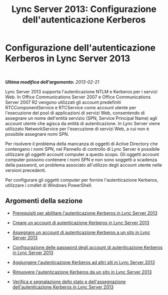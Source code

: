 ﻿---
title: "Lync Server 2013: Configurazione dell'autenticazione Kerberos"
TOCTitle: Configurazione dell'autenticazione Kerberos
ms:assetid: dd8009ef-6265-4cc0-b2c7-e474cd1f4b09
ms:mtpsurl: https://technet.microsoft.com/it-it/library/Gg398976(v=OCS.15)
ms:contentKeyID: 49302208
ms.date: 08/24/2015
mtps_version: v=OCS.15
ms.translationtype: HT
---

# Configurazione dell'autenticazione Kerberos in Lync Server 2013

 

_**Ultima modifica dell'argomento:** 2013-02-21_

Lync Server 2013 supporta l'autenticazione NTLM e Kerberos per i servizi Web. In Office Communications Server 2007 e Office Communications Server 2007 R2 vengono utilizzati gli account predefiniti RTCComponentService e RTCService come account utente per l'esecuzione del pool di applicazioni di servizi Web, consentendo di assegnare un nome dell'entità servizio (SPN, Service Principal Name) agli account utente che agisca da entità di autenticazione. In Lync Server viene utilizzato NetworkService per l'esecuzione di servizi Web, a cui non è possibile assegnare nomi SPN.

Per risolvere il problema della mancanza di oggetti di Active Directory che contengano i nomi SPN, nel Pannello di controllo di Lync Server è possibile utilizzare gli oggetti account computer a questo scopo. Gli oggetti account computer possono contenere i nomi SPN e non sono soggetti a scadenza della password, un problema associato all'utilizzo degli account utente nelle versioni precedenti.

Per configurare gli oggetti computer per fornire l'autenticazione Kerberos, utilizzare i cmdlet di Windows PowerShell.

## Argomenti della sezione

  - [Prerequisiti per abilitare l'autenticazione Kerberos in Lync Server 2013](lync-server-2013-prerequisites-for-enabling-kerberos-authentication.md)

  - [Creare un account di autenticazione Kerberos in Lync Server 2013](lync-server-2013-create-a-kerberos-authentication-account.md)

  - [Assegnare un account di autenticazione Kerberos a un sito in Lync Server 2013](lync-server-2013-assign-a-kerberos-authentication-account-to-a-site.md)

  - [Configurazione delle password degli account di autenticazione Kerberos in Lync Server 2013](lync-server-2013-setting-up-kerberos-authentication-account-passwords.md)

  - [Aggiungere l'autenticazione Kerberos ad altri siti in Lync Server 2013](lync-server-2013-add-kerberos-authentication-to-other-sites.md)

  - [Rimuovere l'autenticazione Kerberos da un sito in Lync Server 2013](lync-server-2013-remove-kerberos-authentication-from-a-site.md)

  - [Verifica e segnalazione dello stato e dell'assegnazione dell'autenticazione Kerberos in Lync Server 2013](lync-server-2013-testing-and-reporting-the-status-and-assignment-of-kerberos-authentication.md)

